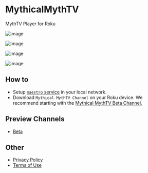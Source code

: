 # MythicalMythTV

MythTV Player for Roku

![image](https://github.com/evuraan/MythicalMythTV/assets/39205936/b40f541c-4ba3-4aef-8f48-b66335a8cc79)

![image](https://github.com/evuraan/MythicalMythTV/assets/39205936/6a7ac09a-d27e-47b4-861c-da200d1775ae)

![image](https://github.com/evuraan/MythicalMythTV/assets/39205936/5249113e-2fbd-466e-9c82-62f84f999651)

![image](https://github.com/evuraan/MythicalMythTV/assets/39205936/06e36b17-e924-45e6-a1ef-971ae788aada)

## How to

- Setup [`maestro` service](./maestro/README.md) in your local network.
- Download `Mythical MythTV Channel` on your Roku device. We recommend starting with the [Mythical MythTV Beta Channel.](https://my.roku.com/account/add/MythicalMythTVBeta)


## Preview Channels
- [Beta](https://my.roku.com/account/add/MythicalMythTVBeta)
## Other
- [Privacy Policy](./other/Privacy_Policy.md)
- [Terms of Use](./other/Terms_Of_Use.MD)
